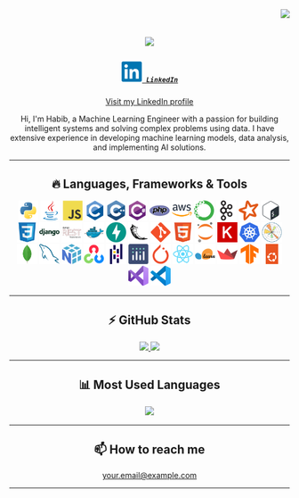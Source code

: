 <!-- Visitor Badge -->
<img align="right" src="https://visitor-badge.laobi.icu/badge?page_id=Habib-Rehmn.Habib-Rehmn">

<!-- Typing SVG -->
<h1 align="center">
  <a href="https://git.io/typing-svg">
    <img src="https://readme-typing-svg.herokuapp.com/?lines=Hi+there,+I'm+Habib;Machine+Learning;Engineer&center=true&size=30&duration=2000&width=1000">
  </a>
</h1>

<!-- LinkedIn Profile -->
<h5 align="center">
  <code><a href="https://linkedin.com/in/habib-ur-rehman-in/" title="LinkedIn Profile"><img width="38" src="linkedin-original.svg"> LinkedIn</a></code>
</h5>
<p align="center">
  <a href="https://www.linkedin.com/in/yourprofile/">Visit my LinkedIn profile</a>
</p>

<!-- Introductory Paragraph -->
<p align="center">
  Hi, I'm Habib, a Machine Learning Engineer with a passion for building intelligent systems and solving complex problems using data. I have extensive experience in developing machine learning models, data analysis, and implementing AI solutions.
</p>

<!-- Languages & Frameworks -->
<hr>
<h2 align="center">🔥 Languages, Frameworks & Tools </h2>
<p align="center">
<img title="Python" height="36" src="python-original.svg">
<img title="Java" height="36" src="java-original.svg">
<img title="JavaScript" height="36" src="javascript-original.svg">
<img title="C" height="36" src="c-original.svg">
<img title="C++" height="36" src="c.svg">
<img title="C#" height="36" src="csharp-original.svg">
<img title="PHP" height="36" src="php-original.svg">
<img title="Amazon Web Services" height="36" src="amazonwebservices-original-wordmark.svg">
<img title="Anaconda" height="36" src="anaconda-original.svg">
<img title="Apache Kafka" height="36" src="apachekafka-original.svg">
<img title="Apache Spark" height="36" src="apachespark-original.svg">
<img title="Bash" height="36" src="bash-original.svg">
<img title="CSS3" height="36" src="css3-original.svg">
<img title="Django" height="36" src="django-plain-wordmark.svg">
<img title="Django REST" height="36" src="djangorest-original.svg">
<img title="Docker" height="36" src="docker-original.svg">
<img title="FastAPI" height="36" src="fastapi-original.svg">
<img title="Flask" height="36" src="flask-original.svg">
<img title="Git" height="36" src="git-original.svg">
<img title="HTML5" height="36" src="html5-original.svg">
<img title="Jupyter" height="36" src="jupyter-original.svg">
<img title="Keras" height="36" src="keras-original.svg">
<img title="Kubernetes" height="36" src="kubernetes-original.svg">
<img title="Matplotlib" height="36" src="matplotlib-original.svg">
<img title="MongoDB" height="36" src="mongodb-original.svg">
<img title="MySQL" height="36" src="mysql-original.svg">
<img title="NumPy" height="36" src="numpy-original.svg">
<img title="OpenCV" height="36" src="opencv-original.svg">
<img title="Pandas" height="36" src="pandas-original.svg">
<img title="Plotly" height="36" src="plotly-original.svg">
<img title="PyTorch" height="36" src="pytorch-original.svg">
<img title="React" height="36" src="react-original.svg">
<img title="Scikit-learn" height="36" src="scikitlearn-original.svg">
<img title="Streamlit" height="36" src="streamlit-original.svg">
<img title="TensorFlow" height="36" src="tensorflow-original.svg">
<img title="Ubuntu" height="36" src="ubuntu-original.svg">
<img title="Visual Studio" height="36" src="visualstudio-original.svg">
<img title="VS Code" height="36" src="vscode-original.svg">
</p>


<!-- GitHub Stats -->
<hr>
<h2 align="center">⚡ GitHub Stats</h2>
<div align="center">
  <a href="https://github.com/anuraghazra/github-readme-stats">
    <img src="https://github-readme-stats.vercel.app/api?username=Habib-Rehmn&show_icons=true" height="165" />
  </a>
  
  <a href="https://github.com/denvercoder1/github-readme-streak-stats">
    <img src="https://github-readme-streak-stats.herokuapp.com/?user=Habib-Rehmn" height="165" />
  </a>
</div>

<!-- Most Used Languages -->
<hr>
<h2 align="center">📊 Most Used Languages</h2>
<p align="center">
  <a href="https://github.com/anuraghazra/github-readme-stats">
    <img height="200" src="https://github-readme-stats.vercel.app/api/top-langs/?username=Habib-Rehmn&langs_count=8&layout=compact" />
  </a>
</p>

<!-- Contact -->
<hr>
<h2 align="center">📫 How to reach me</h2>
<p align="center">
  <a href="mailto:habibrehmn2@gmail.com">your.email@example.com</a>
</p>
<hr>
